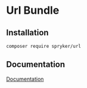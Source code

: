 # Url Bundle

## Installation

```
composer require spryker/url
```

## Documentation

[Documentation](https://spryker.github.io)
